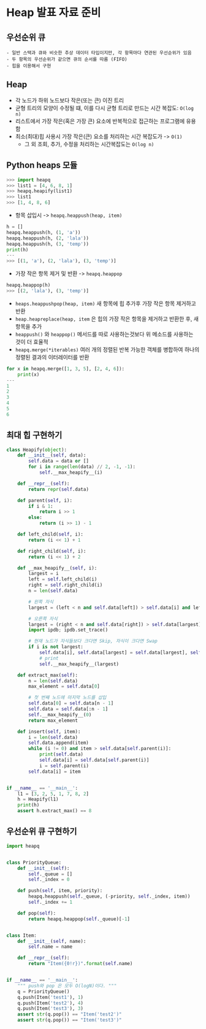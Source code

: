 # Heap 발표 자료 준비
## 우선순위 큐
	- 일반 스택과 큐와 비슷한 추상 데이터 타입이지만, 각 항목마다 연관된 우선순위가 있음
	- 두 항목의 우선순위가 같으면 큐의 순서를 따름 (FIFO)
	- 힙을 이용해서 구현

## Heap
- 각 노드가 하위 노드보다 작은(또는 큰) 이진 트리
- 균형 트리의 모양이 수정될 떄, 이를 다시 균형 트리로 만드는 시간 복잡도:  `O(log n)`
- 리스트에서 가장 작은(혹은 가장 큰) 요소에 반복적으로 접근하는 프로그램에 유용함
- 최소(최대)힙 사용시 가장 작은(큰) 요소를 처리하는 시간 복잡도가 -> `O(1)`
	- 그 외 조회, 추가, 수정을 처리하는 시간복잡도는 `O(log n)`

## Python heaps 모듈
```python
>>> import heapq
>>> list1 = [4, 6, 8, 1]
>>> heapq.heapify(list1)
>>> list1
>>> [1, 4, 8, 6]
```

- 항목 삽입시 -> `heapq.heappush(heap, item)`
```python
h = []
heapq.heappush(h, (1, 'a'))
heapq.heappush(h, (2, 'lala'))
heapq.heappush(h, (3, 'temp'))
print(h)
---
>>> [(1, 'a'), (2, 'lala'), (3, 'temp')]
```

- 가장 작은 항목 제거 및 반환 -> `heapq.heappop`
```python
heapq.heappop(h)
>>> [(2, 'lala'), (3, 'temp')]
```

- `heaps.heappushpop(heap, item)`  새 항목에 힙 추가후 가장 작은 항목 제거하고 반환
- `heap.heapreplace(heap, item` 은 힙의 가장 작은 항목을 제거하고 반환한 후, 새 항목을 추가
- `heappush()` 와 `heappop()` 메서드를 따로 사용하는것보다 위 메소드를 사용하는 것이 더 효율적
- `heapq.merge(*iterables)` 여러 개의 정렬된 반복 가능한 객체를 병합하여 하나의 정렬된 결과의 이터레이터를 반환
```python
for x in heapq.merge([1, 3, 5], [2, 4, 6]):
    print(x)
---
1
2
3
4
5
6
``` 

## 최대 힙 구현하기
```python
class Heapify(object):
    def __init__(self, data):
        self.data = data or []
        for i in range(len(data) // 2, -1, -1):
            self.__max_heapify__(i)

    def __repr__(self):
        return repr(self.data)

    def parent(self, i):
        if i & 1:
            return i >> 1
        else:
            return (i >> 1) - 1

    def left_child(self, i):
        return (i << 1) + 1

    def right_child(self, i):
        return (i << 1) + 2

    def __max_heapify__(self, i):
        largest = i
        left = self.left_child(i)
        right = self.right_child(i)
        n = len(self.data)

        # 왼쪽 자식
        largest = (left < n and self.data[left]) > self.data[i] and left or i

        # 오른쪽 자식
        largest = (right < n and self.data[right]) > self.data[largest] and right or largest
        import ipdb; ipdb.set_trace()

        # 현재 노드가 자식들보다 크다면 Skip, 자식이 크다면 Swap
        if i is not largest:
            self.data[i], self.data[largest] = self.data[largest], self.data[i]
            # print
            self.__max_heapify__(largest)

    def extract_max(self):
        n = len(self.data)
        max_element = self.data[0]

        # 첫 번째 노드에 마지막 노드를 삽입
        self.data[0] = self.data[n - 1]
        self.data = self.data[:n - 1]
        self.__max_heapify__(0)
        return max_element

    def insert(self, item):
        i = len(self.data)
        self.data.append(item)
        while (i != 0) and item > self.data[self.parent(i)]:
            print(self.data)
            self.data[i] = self.data[self.parent(i)]
            i = self.parent(i)
        self.data[i] = item


if __name__ == '__main__':
    l1 = [3, 2, 5, 1, 7, 8, 2]
    h = Heapify(l1)
    print(h)
    assert h.extract_max() == 8
```


## 우선순위 큐 구현하기
```python
import heapq


class PriorityQueue:
    def __init__(self):
        self._queue = []
        self._index = 0

    def push(self, item, priority):
        heapq.heappush(self._queue, (-priority, self._index, item))
        self._index += 1

    def pop(self):
        return heapq.heappop(self._queue)[-1]


class Item:
    def __init__(self, name):
        self.name = name

    def __repr__(self):
        return "Item({0!r})".format(self.name)


if __name__ == '__main__':
    """ push와 pop 은 모두 O(logN)이다. """
    q = PriorityQueue()
    q.push(Item('test1'), 1)
    q.push(Item('test2'), 4)
    q.push(Item('test3'), 3)
    assert str(q.pop()) == "Item('test2')"
    assert str(q.pop()) == "Item('test3')"

```
